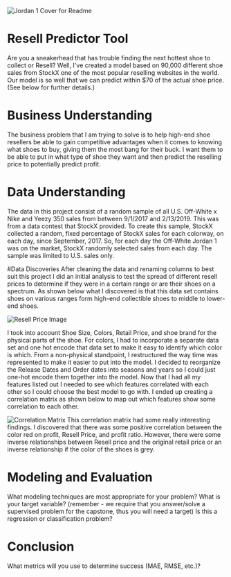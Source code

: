 ![Jordan 1 Cover for Readme](https://user-images.githubusercontent.com/115181745/229978370-64caf802-dae5-4698-99f8-049ba463d4e5.png)
# Resell Predictor Tool

Are you a sneakerhead that has trouble finding the next hottest shoe to collect or Resell? Well, I've created a model based on 90,000 different shoe sales from StockX one of the most popular reselling websites in the world. Our model is so well that we can predict within $70 of the actual shoe price. (See below for further details.)    
# Business Understanding

The business problem that I am trying to solve is to help high-end shoe resellers be able to gain competitive advantages when it comes to knowing what shoes to buy, giving them the most bang for their buck. I want them to be able to put in what type of shoe they want and then predict the reselling price to potentially predict profit.

# Data Understanding

The data in this project consist of a random sample of all U.S. Off-White x Nike and Yeezy 350 sales from between 9/1/2017 and 2/13/2019. 
This was from a data contest that StockX provided. To create this sample, StockX collected a random, fixed percentage of StockX sales for each colorway, on each day, since September, 2017. So, for each day the Off-White Jordan 1 was on the market, StockX randomly selected sales from each day. The sample was limited to U.S. sales only.

#Data Discoveries
After cleaning the data and renaming columns to best suit this project I did an initial analysis to test the spread of different resell prices to determine if they were in a certain range or are their shoes on a spectrum. As shown below what I discovered is that this data set contains shoes on various ranges form high-end collectible shoes to middle to lower-end shoes. 

![Resell Price Image](https://user-images.githubusercontent.com/115181745/229978655-c7788942-df74-4e85-905d-4aa869968456.png)

I took into account Shoe Size, Colors, Retail Price, and shoe brand for the physical parts of the shoe. For colors, I had to incorporate a separate data set and one hot encode that data set to make it easy to identify which color is which.  From a non-physical standpoint, I restructured the way time was represented to make it easier to put into the model. I decided to reorganize the Release Dates and Order dates into seasons and years so I could just one-hot encode them together into the model. Now that I had all my features listed out I needed to see which features correlated with each other so I could choose the best model to go with.  I ended up creating a correlation matrix as shown below to map out which features show some correlation to each other.

![Correlation Matrix](https://user-images.githubusercontent.com/115181745/229978586-6afc90c0-779e-43d0-87b3-b2f809b5ef95.png)
This correlation matrix had some really interesting findings. I discovered that there was some positive correlation between the color red on profit, Resell Price, and profit ratio. However, there were some inverse relationships between Resell price and the original retail price or an inverse relationship if the color of the shoes is grey.

# Modeling and Evaluation
What modeling techniques are most appropriate for your problem?
What is your target variable? (remember - we require that you answer/solve a supervised problem for the capstone, thus you will need a target)
Is this a regression or classification problem?

# Conclusion
What metrics will you use to determine success (MAE, RMSE, etc.)?


